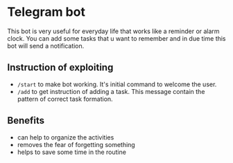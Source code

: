 # Telegram bot
This bot is very useful for everyday life that works like a reminder or alarm clock. You can add some tasks that u want to remember and in due time this bot will send a notification.

## Instruction of exploiting
- ```/start``` to make bot working. It's initial command to welcome the user.
- ```/add``` to get instruction of adding a task. This message contain the pattern of correct task formation.

## Benefits
- can help to organize the activities
- removes the fear of forgetting something
- helps to save some time in the routine